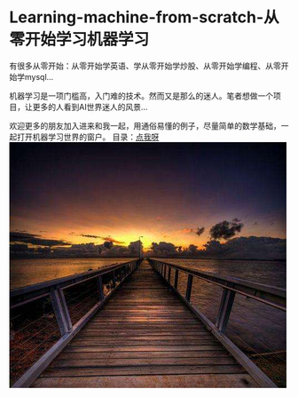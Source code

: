 # Learning-machine-from-scratch-从零开始学习机器学习 

有很多从零开始：从零开始学英语、学从零开始学炒股、从零开始学编程、从零开始学mysql...    

机器学习是一项门槛高，入门难的技术。然而又是那么的迷人。笔者想做一个项目，让更多的人看到AI世界迷人的风景...

欢迎更多的朋友加入进来和我一起，用通俗易懂的例子，尽量简单的数学基础，一起打开机器学习世界的窗户。
目录：[点我呀](https://github.com/bobkentt/Learning-machine-from-scratch-/blob/master/index.md)
![](./pic/timg.jpg)
